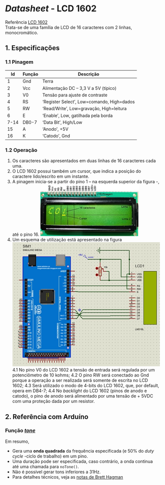 # *Datasheet* - LCD 1602
Referência [LCD 1602](https://www.openhacks.com/uploadsproductos/eone-1602a1.pdf)  
Trata-se de uma família de LCD de 16 caracteres com 2 linhas, monocromático.  

## 1. Especificações

### 1.1 Pinagem

| Id | Função	| Descrição |
| - | - | - |
| 1 |	Gnd |	Terra |
| 2 |	Vcc |	Alimentação DC – 3,3 V a 5V (típico) |
| 3 |	V0 |	Tensão para ajuste de contraste |
| 4 |	RS |	‘Register Select’, Low=comando, High=dados |
| 5	| RW | ‘Read/Write’, Low=gravação, High=leitura |
| 6	| E |	‘Enable’, Low, gatilhada pela borda |
| 7-14 | DB0-7 | ‘Data Bit’, High/Low |
| 15 | A | ‘Anodo’, +5V |
| 16 | K |	‘Catodo’, Gnd |

### 1.2 Operação
1. Os caracteres são apresentados em duas linhas de 16 caracteres cada uma. 
2. O LCD 1602 possui também um cursor, que indica a posição do caractere lido/escrito em um instante. 
3. A pinagem inicia-se a partir do pino 1 – na esquerda superior da figura -, até o pino 16.
![LCD 1602](/arduino/arduino_images/lcd1602.jpg)
4. Um esquema de utilização está apresentado na figura
![Circuito Arduino-LCD 1602](/arduino/arduino_images/arduinolcd1602.jpg)
  4.1 No pino V0 do LCD 1602 a tensão de entrada será regulada por um potenciômetro de 10 kohms;
  4.2 O pino RW será conectado ao Gnd porque a operação a ser realizada será somente de escrita no LCD 1602;
  4.3 Será utilizado o modo de 4-bits do LCD 1602, que, por default, opera em DB4-7;
  4.4 No *backlight* do LCD 1602 (pinos de anodo e catodo), o pino de anodo será alimentado por uma tensão de + 5VDC com uma proteção dada por um resistor.

## 2. Referência com Arduíno
### Função [*tone*](https://www.arduino.cc/reference/en/language/functions/advanced-io/tone/)  
Em resumo,  
- Gera uma **onda quadrada** da frequência especificada (e 50% do *duty cycle* -ciclo de trabalho) em um pino.  
- Uma duração pode ser especificada, caso contrário, a onda continua até uma chamada para `noTone()`.   
- Não é possível gerar tons inferiores a 31Hz. 
- Para detalhes técnicos, veja as [notas de Brett Hagman](https://github.com/bhagman/Tone#ugly-details)

